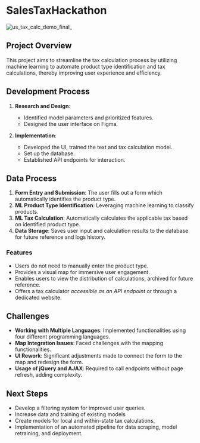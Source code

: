# SalesTaxHackathon
![us_tax_calc_demo_final_](https://github.com/user-attachments/assets/19591d47-f06b-45ab-b9f5-caad419aca53)



## Project Overview
This project aims to streamline the tax calculation process by utilizing machine learning to automate product type identification and tax calculations, thereby improving user experience and efficiency.

## Development Process
1. **Research and Design**: 
   - Identified model parameters and prioritized features.
   - Designed the user interface on Figma.
   
2. **Implementation**: 
   - Developed the UI, trained the text and tax calculation model.
   - Set up the database.
   - Established API endpoints for interaction.

## Data Process
1. **Form Entry and Submission**: The user fills out a form which automatically identifies the product type.
2. **ML Product Type Identification**: Leveraging machine learning to classify products.
3. **ML Tax Calculation**: Automatically calculates the applicable tax based on identified product type.
4. **Data Storage**: Saves user input and calculation results to the database for future reference and logs history.

### Features
- Users do not need to manually enter the product type.
- Provides a visual map for immersive user engagement.
- Enables users to view the distribution of calculations, archived for future reference.
- Offers a tax calculator *accessible as an API endpoint* or through a dedicated website.

## Challenges
- **Working with Multiple Languages**: Implemented functionalities using four different programming languages.
- **Map Integration Issues**: Faced challenges with the mapping functionalities.
- **UI Rework**: Significant adjustments made to connect the form to the map and redesign the form.
- **Usage of jQuery and AJAX**: Required to call endpoints without page refresh, adding complexity.

## Next Steps
- Develop a filtering system for improved user queries.
- Increase data and training of existing models
- Create models for local and within-state tax calculations.
- Implementation of an automated pipeline for data scraping, model retraining, and deployment.
